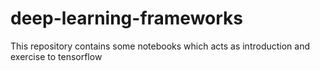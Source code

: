 # deep-learning-frameworks
This repository contains some notebooks which acts as introduction and exercise to tensorflow
